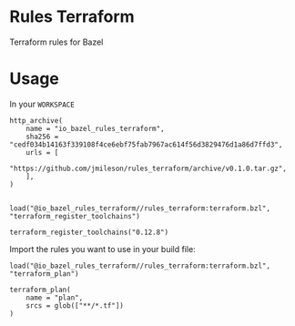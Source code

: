 # Rules Terraform
Terraform rules for Bazel

# Usage

In your `WORKSPACE`

```
http_archive(
    name = "io_bazel_rules_terraform",
    sha256 = "cedf034b14163f339108f4ce6ebf75fab7967ac614f56d3829476d1a86d7ffd3",
    urls = [
        "https://github.com/jmileson/rules_terraform/archive/v0.1.0.tar.gz",
    ],
)


load("@io_bazel_rules_terraform//rules_terraform:terraform.bzl", "terraform_register_toolchains")

terraform_register_toolchains("0.12.8")
```

Import the rules you want to use in your build file:

```
load("@io_bazel_rules_terraform//rules_terraform:terraform.bzl", "terraform_plan")

terraform_plan(
    name = "plan",
    srcs = glob(["**/*.tf"])
)
```


